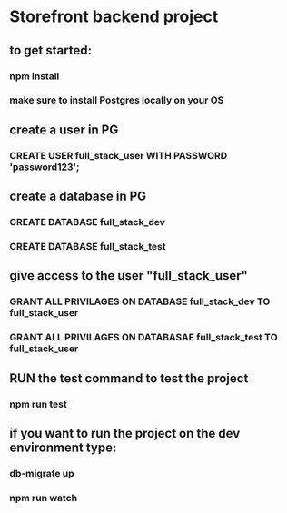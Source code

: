 # Storefront backend project

## to get started:
### npm install
### make sure to install Postgres locally on your OS
## create a user in PG
### CREATE USER full_stack_user WITH PASSWORD 'password123';
## create a database in PG
### CREATE DATABASE full_stack_dev
### CREATE DATABASE full_stack_test

## give access to the user "full_stack_user"
### GRANT ALL PRIVILAGES ON DATABASE full_stack_dev TO full_stack_user
### GRANT ALL PRIVILAGES ON DATABASAE full_stack_test TO full_stack_user

## RUN the test command to test the project
### npm run test
## if you want to run the project on the dev environment type:
### db-migrate up
### npm run watch
